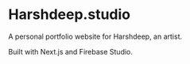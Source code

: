 # Harshdeep.studio

A personal portfolio website for Harshdeep, an artist.

Built with Next.js and Firebase Studio.
